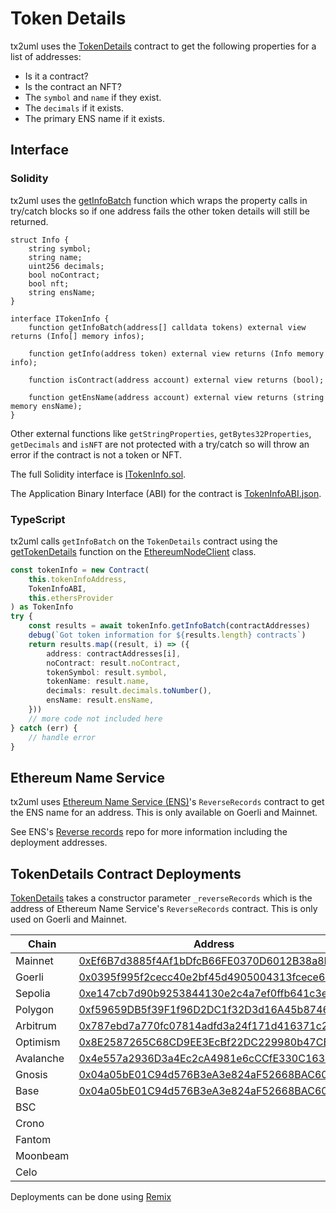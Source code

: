 # Token Details

tx2uml uses the [TokenDetails](./TokenInfo.sol) contract to get the following properties for a list of addresses:

-   Is it a contract?
-   Is the contract an NFT?
-   The `symbol` and `name` if they exist.
-   The `decimals` if it exists.
-   The primary ENS name if it exists.

## Interface

### Solidity

tx2uml uses the [getInfoBatch](./TokenInfo.sol#L54) function which wraps the property calls in try/catch blocks so if one address fails the other token details will still be returned.

```Solidity
struct Info {
    string symbol;
    string name;
    uint256 decimals;
    bool noContract;
    bool nft;
    string ensName;
}

interface ITokenInfo {
    function getInfoBatch(address[] calldata tokens) external view returns (Info[] memory infos);

    function getInfo(address token) external view returns (Info memory info);

    function isContract(address account) external view returns (bool);

    function getEnsName(address account) external view returns (string memory ensName);
}
```

Other external functions like `getStringProperties`, `getBytes32Properties`, `getDecimals` and `isNFT` are not protected with a try/catch so will throw an error if the contract is not a token or NFT.

The full Solidity interface is [ITokenInfo.sol](./ITokenInfo.sol).

The Application Binary Interface (ABI) for the contract is [TokenInfoABI.json](./TokenInfoABI.json).

### TypeScript

tx2uml calls `getInfoBatch` on the `TokenDetails` contract using the [getTokenDetails](../ts/clients/EthereumNodeClient.ts#134) function on the [EthereumNodeClient](../ts/clients/EthereumNodeClient.ts) class.

```ts
const tokenInfo = new Contract(
    this.tokenInfoAddress,
    TokenInfoABI,
    this.ethersProvider
) as TokenInfo
try {
    const results = await tokenInfo.getInfoBatch(contractAddresses)
    debug(`Got token information for ${results.length} contracts`)
    return results.map((result, i) => ({
        address: contractAddresses[i],
        noContract: result.noContract,
        tokenSymbol: result.symbol,
        tokenName: result.name,
        decimals: result.decimals.toNumber(),
        ensName: result.ensName,
    }))
    // more code not included here
} catch (err) {
    // handle error
}
```

## Ethereum Name Service

tx2uml uses [Ethereum Name Service (ENS)](https://ens.domains/)'s `ReverseRecords` contract to get the ENS name for an address. This is only available on Goerli and Mainnet.

See ENS's [Reverse records](https://github.com/ensdomains/reverse-records/#deployed-contract-address) repo for more information including the deployment addresses.

## TokenDetails Contract Deployments

[TokenDetails](./TokenInfo.sol) takes a constructor parameter `_reverseRecords` which is the address of Ethereum Name Service's `ReverseRecords` contract. This is only used on Goerli and Mainnet.

| Chain     | Address                                                                                                                               | \_reverseRecords                                                                                                             |
|-----------| ------------------------------------------------------------------------------------------------------------------------------------- | ---------------------------------------------------------------------------------------------------------------------------- |
| Mainnet   | [0xEf6B7d3885f4Af1bDfcB66FE0370D6012B38a8Db](https://etherscan.io/address/0xEf6B7d3885f4Af1bDfcB66FE0370D6012B38a8Db#code)            | [0x3671aE578E63FdF66ad4F3E12CC0c0d71Ac7510C](https://etherscan.io/address/0x3671aE578E63FdF66ad4F3E12CC0c0d71Ac7510C)        |
| Goerli    | [0x0395f995f2cecc40e2bf45d4905004313fcece6e](https://goerli.etherscan.io/address/0x0395f995f2cecc40e2bf45d4905004313fcece6e#code)     | [0x333Fc8f550043f239a2CF79aEd5e9cF4A20Eb41e](https://goerli.etherscan.io/address/0x333Fc8f550043f239a2CF79aEd5e9cF4A20Eb41e) |
| Sepolia   | [0xe147cb7d90b9253844130e2c4a7ef0ffb641c3ea](https://sepolia.etherscan.io/address/0xe147cb7d90b9253844130e2c4a7ef0ffb641c3ea#code)    | 0x0000000000000000000000000000000000000000                                                                                   |
| Polygon   | [0xf59659DB5f39F1f96D2DC1f32D3d16A45b8746Fa](https://polygonscan.com/address/0xf59659DB5f39F1f96D2DC1f32D3d16A45b8746Fa#code)         | 0x0000000000000000000000000000000000000000                                                                                   |
| Arbitrum  | [0x787ebd7a770fc07814adfd3a24f171d416371c2b](https://arbiscan.io/address/0x787ebd7a770fc07814adfd3a24f171d416371c2b#code)             | 0x0000000000000000000000000000000000000000                                                                                   |
| Optimism  | [0x8E2587265C68CD9EE3EcBf22DC229980b47CB960](https://optimistic.etherscan.io/address/0x8E2587265C68CD9EE3EcBf22DC229980b47CB960#code) | 0x0000000000000000000000000000000000000000                                                                                   |
| Avalanche | [0x4e557a2936D3a4Ec2cA4981e6cCCfE330C1634DF](https://snowtrace.io/address/0x4e557a2936D3a4Ec2cA4981e6cCCfE330C1634DF#code)            | 0x0000000000000000000000000000000000000000                                                                                   |
| Gnosis    | [0x04a05bE01C94d576B3eA3e824aF52668BAC606c0](https://gnosisscan.io/address/0x04a05be01c94d576b3ea3e824af52668bac606c0#code)           | 0x0000000000000000000000000000000000000000                                                                                   |
| Base      | [0x04a05bE01C94d576B3eA3e824aF52668BAC606c0](https://basescan.org/address/0x04a05bE01C94d576B3eA3e824aF52668BAC606c0)                 | 0x0000000000000000000000000000000000000000                                                                                   |
| BSC       |                                                                                                                                       | 0x0000000000000000000000000000000000000000                                                                                   |
| Crono     |                                                                                                                                       | 0x0000000000000000000000000000000000000000                                                                                   |
| Fantom    |                                                                                                                                       | 0x0000000000000000000000000000000000000000                                                                                   |
| Moonbeam  |                                                                                                                                       | 0x0000000000000000000000000000000000000000                                                                                   |
| Celo      |                                                                                                                                       | 0x0000000000000000000000000000000000000000                                                                                   |

Deployments can be done using [Remix](https://remix.ethereum.org/)
